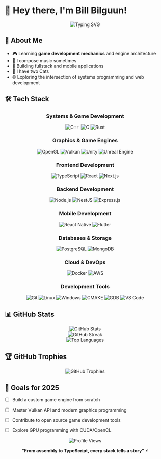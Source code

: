 # 👋 Hey there, I'm Bill Bilguun!
<div align="center">
  <img src="https://readme-typing-svg.herokuapp.com?font=Fira+Code&size=22&duration=3000&pause=1000&color=00D4FF&center=true&vCenter=true&width=440&lines=Welcome+to+my+digital+playground!;Systems+%26+Game+Developer;Fullstack+%26+Mobile+Developer;Diving+deep+into+low-level+magic;Assembly+%E2%86%92+C%2B%2B+%E2%86%92+TypeScript+%E2%86%92+Coffee+%E2%86%92+Repeat" alt="Typing SVG" />
</div>

## 🚀 About Me
- 🎮 Learning **game development mechanics** and engine architecture
- 🎼 I compose music sometimes
- 📱 Building fullstack and mobile applications
- 🔧 I have two Cats
- 🌐 Exploring the intersection of systems programming and web development

## 🛠️ Tech Stack

<div align="center">

### Systems & Game Development
![C++](https://img.shields.io/badge/-C++-00599C?style=for-the-badge&logo=c%2B%2B&logoColor=white)
![C](https://img.shields.io/badge/-C-A8B9CC?style=for-the-badge&logo=c&logoColor=black)
![Rust](https://img.shields.io/badge/-Rust-000000?style=for-the-badge&logo=rust&logoColor=white)

### Graphics & Game Engines
![OpenGL](https://img.shields.io/badge/-OpenGL-5586A4?style=for-the-badge&logo=opengl&logoColor=white)
![Vulkan](https://img.shields.io/badge/-Vulkan-AC162C?style=for-the-badge&logo=vulkan&logoColor=white)
![Unity](https://img.shields.io/badge/-Unity-000000?style=for-the-badge&logo=unity&logoColor=white)
![Unreal Engine](https://img.shields.io/badge/-Unreal%20Engine-313131?style=for-the-badge&logo=unreal-engine&logoColor=white)

### Frontend Development
![TypeScript](https://img.shields.io/badge/-TypeScript-3178C6?style=for-the-badge&logo=typescript&logoColor=white)
![React](https://img.shields.io/badge/-React-61DAFB?style=for-the-badge&logo=react&logoColor=black)
![Next.js](https://img.shields.io/badge/-Next.js-000000?style=for-the-badge&logo=next.js&logoColor=white)


### Backend Development
![Node.js](https://img.shields.io/badge/-Node.js-339933?style=for-the-badge&logo=node.js&logoColor=white)
![NestJS](https://img.shields.io/badge/-NestJS-E0234E?style=for-the-badge&logo=nestjs&logoColor=white)
![Express.js](https://img.shields.io/badge/-Express.js-000000?style=for-the-badge&logo=express&logoColor=white)


### Mobile Development
![React Native](https://img.shields.io/badge/-React%20Native-61DAFB?style=for-the-badge&logo=react&logoColor=black)
![Flutter](https://img.shields.io/badge/-Flutter-02569B?style=for-the-badge&logo=flutter&logoColor=white)


### Databases & Storage
![PostgreSQL](https://img.shields.io/badge/-PostgreSQL-336791?style=for-the-badge&logo=postgresql&logoColor=white)
![MongoDB](https://img.shields.io/badge/-MongoDB-47A248?style=for-the-badge&logo=mongodb&logoColor=white)


### Cloud & DevOps
![Docker](https://img.shields.io/badge/-Docker-2496ED?style=for-the-badge&logo=docker&logoColor=white)
![AWS](https://img.shields.io/badge/-AWS-232F3E?style=for-the-badge&logo=amazon-aws&logoColor=white)

### Development Tools
![Git](https://img.shields.io/badge/-Git-F05032?style=for-the-badge&logo=git&logoColor=white)
![Linux](https://img.shields.io/badge/-Linux-FCC624?style=for-the-badge&logo=linux&logoColor=black)
![Windows](https://img.shields.io/badge/-Windows-0078D6?style=for-the-badge&logo=windows&logoColor=white)
![CMAKE](https://img.shields.io/badge/-CMake-064F8C?style=for-the-badge&logo=cmake&logoColor=white)
![GDB](https://img.shields.io/badge/-GDB-FF6600?style=for-the-badge&logo=gnu&logoColor=white)
![VS Code](https://img.shields.io/badge/-VS%20Code-007ACC?style=for-the-badge&logo=visual-studio-code&logoColor=white)

</div>

## 📊 GitHub Stats
<div align="center">
  <img src="https://github-readme-stats.vercel.app/api?username=BilguunTs&show_icons=true&theme=tokyonight&hide_border=true&count_private=true" alt="GitHub Stats" />
</div>

<div align="center">
  <img src="https://github-readme-streak-stats.herokuapp.com/?user=BilguunTs&theme=tokyonight&hide_border=true" alt="GitHub Streak" />
</div>

<div align="center">
  <img src="https://github-readme-stats.vercel.app/api/top-langs/?username=BilguunTs&layout=compact&theme=tokyonight&hide_border=true" alt="Top Languages" />
</div>

## 🏆 GitHub Trophies
<div align="center">
  <img src="https://github-profile-trophy.vercel.app/?username=BilguunTs&theme=tokyonight&no-frame=true&column=7" alt="GitHub Trophies" />
</div>

<!--START_SECTION:activity-->
<!--END_SECTION:activity-->

## 🎯 Goals for 2025
- [ ] Build a custom game engine from scratch
- [ ] Master Vulkan API and modern graphics programming
- [ ] Contribute to open source game development tools
- [ ] Explore GPU programming with CUDA/OpenCL


<div align="center">
  <img src="https://komarev.com/ghpvc/?username=BilguunTs&color=blueviolet&style=for-the-badge" alt="Profile Views" />
</div>

<div align="center">
  
**"From assembly to TypeScript, every stack tells a story"** ⚡

</div>
